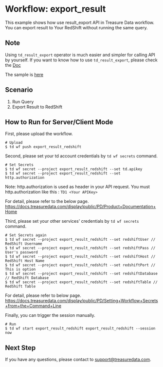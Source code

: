 # Workflow: export_result
This example shows how use result_export API in Treasure Data workflow.
You can export result to Your RedShift without running the same query.

## Note

Using `td_result_export` operator is much easier and simpler for calling API by yourself.
If you want to know how to use `td_result_export`, please check the [Doc](https://docs.treasuredata.com/display/public/PD/Reference+for+Treasure+Data+Operators#ReferenceforTreasureDataOperators-td_result_export%3E:)

The sample is [here](https://github.com/treasure-data/treasure-boxes/blob/master/scenarios/result_export/export_result_prallel.dig)

## Scenario

1. Run Query
2. Export Result to RedShift

## How to Run for Server/Client Mode
First, please upload the workflow.
```
# Upload
$ td wf push export_result_redshift
```

Second, please set your td account credentials by ```td wf secrets``` command.
```
# Set Secrets
$ td wf secret --project export_result_redshift --set td.apikey
$ td wf secret --project export_result_redshift --set http.authorization
```

Note: http.authorization is used as header in your API request.
You must http.authorization like this : ```TD1 <Your APIKey>```

For detail, please refer to the below page.
https://docs.treasuredata.com/display/public/PD/Product+Documentation+Home


Third, please set your other services' credentials by ```td wf secrets``` command.
```
# Set Secrets again
$ td wf secret --project export_result_redshift --set redshiftUser // RedShift Username
$ td wf secret --project export_result_redshift --set redshiftPass // User's password
$ td wf secret --project export_result_redshift --set redshiftHost // RedShift Host Name
$ td wf secret --project export_result_redshift --set redshiftPort // This is option
$ td wf secret --project export_result_redshift --set redshiftDatabase // RedShift Database
$ td wf secret --project export_result_redshift --set redshiftTable // RedShift Table
```

For detail, please refer to below page.
https://docs.treasuredata.com/display/public/PD/Setting+Workflow+Secrets+from+the+Command+Line

Finally, you can trigger the session manually.

```
# Run
$ td wf start export_result_redshift export_result_redshift --session now
```

## Next Step
If you have any questions, please contact to support@treasuredata.com.
